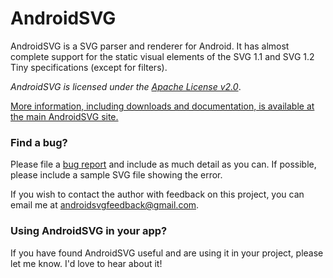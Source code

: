 # AndroidSVG

AndroidSVG is a SVG parser and renderer for Android.  It has almost complete support for the static
visual elements of the SVG 1.1 and SVG 1.2 Tiny specifications (except for filters).

*AndroidSVG is licensed under the [Apache License v2.0](http://www.apache.org/licenses/LICENSE-2.0)*.

[More information, including downloads and documentation, is available at the main AndroidSVG site.](http://bigbadaboom.github.io/androidsvg/)


### Find a bug?

Please file a [bug report](https://github.com/BigBadaboom/androidsvg/issues) and include as much detail as you can.
If possible, please include a sample SVG file showing the error.

If you wish to contact the author with feedback on this project, you can email me at
[androidsvgfeedback@gmail.com](mailto:androidsvgfeedback@gmail.com).


### Using AndroidSVG in your app?

If you have found AndroidSVG useful and are using it in your project, please let me know. I'd love to hear about it!
